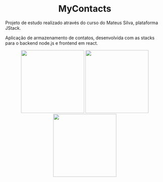<h1 align="center">MyContacts</h1>

Projeto de estudo realizado através do curso do Mateus Silva, plataforma JStack.

Aplicação de armazenamento de contatos, desenvolvida com as stacks para o backend node.js e frontend em react.

<p align="center">
<img src="https://user-images.githubusercontent.com/34314786/178075349-a9fff884-2b17-445b-a547-019508031015.PNG" width="200" height="200"/>
<img src="https://user-images.githubusercontent.com/34314786/178076239-208e70b2-7b5a-4bde-af53-04ad495d50d8.PNG" width="200" height="200"/>
<img src="https://user-images.githubusercontent.com/34314786/178076248-4b48918b-04df-43b8-a1f1-733f0a2761a9.PNG" width="200" height="200"/>
</p>
